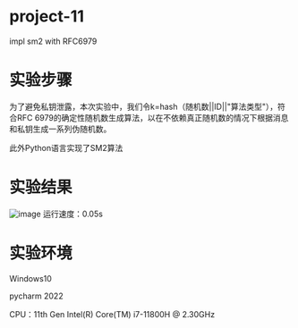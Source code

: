 # project-11
impl sm2 with RFC6979
# 实验步骤
为了避免私钥泄露，本次实验中，我们令k=hash（随机数||ID||"算法类型"），符合RFC 6979的确定性随机数生成算法，以在不依赖真正随机数的情况下根据消息和私钥生成一系列伪随机数。

此外Python语言实现了SM2算法
# 实验结果
![image](https://github.com/jlwdfq/project-11/assets/129512207/95a93fd5-a0b5-4531-8e72-f5063886732b)
运行速度：0.05s
# 实验环境
Windows10 

pycharm 2022

CPU：11th Gen Intel(R) Core(TM) i7-11800H @ 2.30GHz
